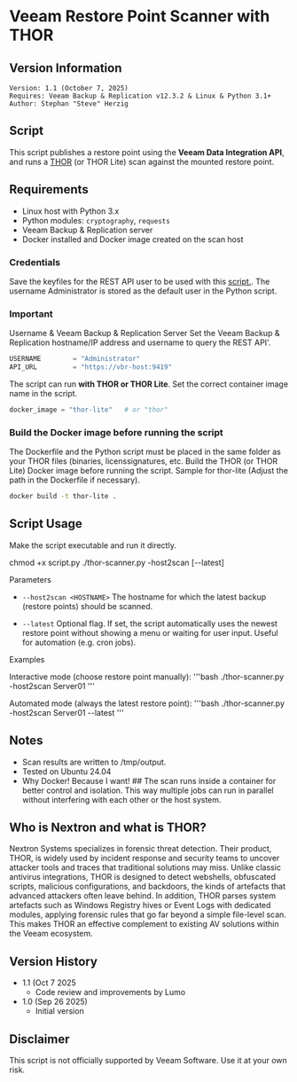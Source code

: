 # Veeam Restore Point Scanner with THOR

## Version Information
~~~~
Version: 1.1 (October 7, 2025)
Requires: Veeam Backup & Replication v12.3.2 & Linux & Python 3.1+
Author: Stephan "Steve" Herzig
~~~~
## Script
This script publishes a restore point using the **Veeam Data Integration API**, and runs a [THOR](https://www.nextron-systems.com/thor/) (or THOR Lite) scan against the mounted restore point.

## Requirements
- Linux host with Python 3.x 
- Python modules: `cryptography`, `requests`
- Veeam Backup & Replication server
- Docker installed and Docker image created on the scan host

### Credentials
Save the keyfiles for the REST API user to be used with this [script.](https://github.com/yetanothermightytool/python/tree/main/misc/fernet). The username Administrator is stored as the default user in the Python script.

### Important
Username & Veeam Backup & Replication Server
 Set the Veeam Backup & Replication hostname/IP address and username to query the REST API'.
 ```python
USERNAME        = "Administrator"
API_URL         = "https://vbr-host:9419"
```

The script can run **with THOR or THOR Lite**. Set the correct container image name in the script.
 ```python
 docker_image = "thor-lite"   # or "thor"
```

### Build the Docker image before running the script
The Dockerfile and the Python script must be placed in the same folder as your THOR files (binaries, licenssignatures, etc.
Build the THOR (or THOR Lite) Docker image before running the script. Sample for thor-lite (Adjust the path in the Dockerfile if necessary).
```bash
docker build -t thor-lite .
```

## Script Usage
Make the script executable and run it directly.

chmod +x script.py
./thor-scanner.py -host2scan <HOSTNAME> [--latest]

Parameters
- `--host2scan <HOSTNAME>`
The hostname for which the latest backup (restore points) should be scanned.

- `--latest`
Optional flag. If set, the script automatically uses the newest restore point without showing a menu or waiting for user input.
Useful for automation (e.g. cron jobs).

Examples

Interactive mode (choose restore point manually):
'''bash
./thor-scanner.py -host2scan Server01
'''

Automated mode (always the latest restore point):
'''bash
./thor-scanner.py -host2scan Server01 --latest
'''

## Notes
- Scan results are written to /tmp/output.
- Tested on Ubuntu 24.04
- Why Docker! Because I want! ## The scan runs inside a container for better control and isolation. This way multiple jobs can run in parallel without interfering with each other or the host system.

## Who is Nextron and what is THOR?
Nextron Systems specializes in forensic threat detection. Their product, THOR, is widely used by incident response and security teams to uncover attacker tools and traces that traditional solutions may miss. 
Unlike classic antivirus integrations, THOR is designed to detect webshells, obfuscated scripts, malicious configurations, and backdoors, the kinds of artefacts that advanced attackers often leave behind. In addition, THOR parses system artefacts such as Windows Registry hives or Event Logs with dedicated modules, applying forensic rules that go far beyond a simple file-level scan. 
This makes THOR an effective complement to existing AV solutions within the Veeam ecosystem.

## Version History
- 1.1 (Oct 7 2025
   - Code review and improvements by Lumo
- 1.0 (Sep 26 2025)
  - Initial version
    
## Disclaimer

This script is not officially supported by Veeam Software. Use it at your own risk.
